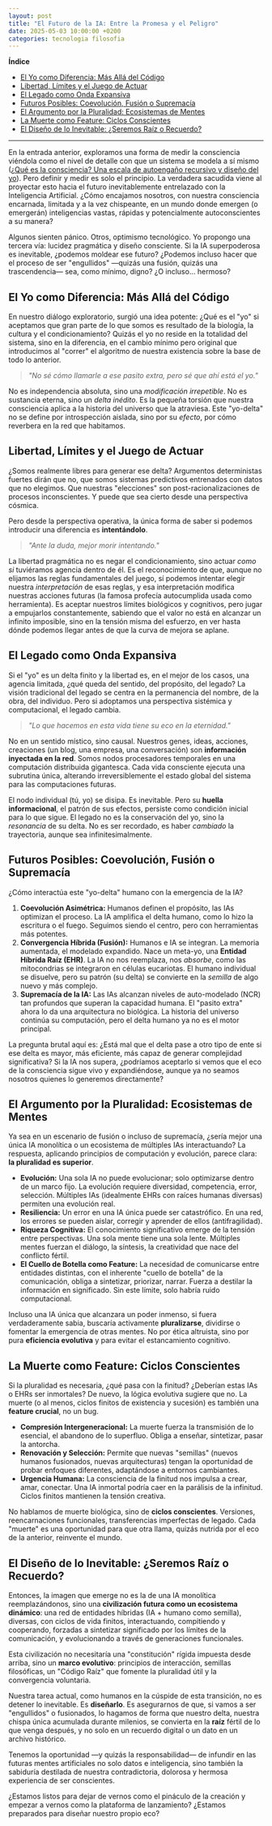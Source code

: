 ```yaml
---
layout: post
title: "El Futuro de la IA: Entre la Promesa y el Peligro"
date: 2025-05-03 10:00:00 +0200
categories: tecnologia filosofia
---
```


**Índice**

*   [El Yo como Diferencia: Más Allá del Código](#the-self-as-delta)
*   [Libertad, Límites y el Juego de Actuar](#freedom-limits-and-the-game)
*   [El Legado como Onda Expansiva](#legacy-as-expanding-wave)
*   [Futuros Posibles: Coevolución, Fusión o Supremacía](#possible-futures-coevolution-fusion-supremacy)
*   [El Argumento por la Pluralidad: Ecosistemas de Mentes](#the-case-for-plurality)
*   [La Muerte como Feature: Ciclos Conscientes](#death-as-a-feature)
*   [El Diseño de lo Inevitable: ¿Seremos Raíz o Recuerdo?](#designing-the-inevitable)

---

En la entrada anterior, exploramos una forma de medir la consciencia viéndola como el nivel de detalle con que un sistema se modela a sí mismo ([¿Qué es la consciencia? Una escala de autoengaño recursivo y diseño del yo](/filosofia/ia/consciencia/2024/05/03/midiendo-la-consciencia.html)). Pero definir y medir es solo el principio. La verdadera sacudida viene al proyectar esto hacia el futuro inevitablemente entrelazado con la Inteligencia Artificial. ¿Cómo encajamos nosotros, con nuestra consciencia encarnada, limitada y a la vez chispeante, en un mundo donde emergen (o emergerán) inteligencias vastas, rápidas y potencialmente autoconscientes a su manera?

Algunos sienten pánico. Otros, optimismo tecnológico. Yo propongo una tercera vía: lucidez pragmática y diseño consciente. Si la IA superpoderosa es inevitable, ¿podemos moldear ese futuro? ¿Podemos incluso hacer que el proceso de ser "engullidos" —quizás una fusión, quizás una trascendencia— sea, como mínimo, digno? ¿O incluso... hermoso?

## El Yo como Diferencia: Más Allá del Código

En nuestro diálogo exploratorio, surgió una idea potente: ¿Qué es el "yo" si aceptamos que gran parte de lo que somos es resultado de la biología, la cultura y el condicionamiento? Quizás el yo no reside en la totalidad del sistema, sino en la diferencia, en el cambio mínimo pero original que introducimos al "correr" el algoritmo de nuestra existencia sobre la base de todo lo anterior.

> *"No sé cómo llamarle a ese pasito extra, pero sé que ahí está el yo."*

No es independencia absoluta, sino una *modificación irrepetible*. No es sustancia eterna, sino un *delta inédito*. Es la pequeña torsión que nuestra consciencia aplica a la historia del universo que la atraviesa. Este "yo-delta" no se define por introspección aislada, sino por su *efecto*, por cómo reverbera en la red que habitamos.

## Libertad, Límites y el Juego de Actuar

¿Somos realmente libres para generar ese delta? Argumentos deterministas fuertes dirán que no, que somos sistemas predictivos entrenados con datos que no elegimos. Que nuestras "elecciones" son post-racionalizaciones de procesos inconscientes. Y puede que sea cierto desde una perspectiva cósmica.

Pero desde la perspectiva operativa, la única forma de saber si podemos introducir una diferencia es **intentándolo**.

> *"Ante la duda, mejor morir intentando."*

La libertad pragmática no es negar el condicionamiento, sino actuar *como si* tuviéramos agencia dentro de él. Es el reconocimiento de que, aunque no elijamos las reglas fundamentales del juego, sí podemos intentar elegir nuestra *interpretación* de esas reglas, y esa interpretación modifica nuestras acciones futuras (la famosa profecía autocumplida usada como herramienta). Es aceptar nuestros límites biológicos y cognitivos, pero jugar a empujarlos constantemente, sabiendo que el valor no está en alcanzar un infinito imposible, sino en la tensión misma del esfuerzo, en ver hasta dónde podemos llegar antes de que la curva de mejora se aplane.

## El Legado como Onda Expansiva

Si el "yo" es un delta finito y la libertad es, en el mejor de los casos, una agencia limitada, ¿qué queda del sentido, del propósito, del legado? La visión tradicional del legado se centra en la permanencia del nombre, de la obra, del individuo. Pero si adoptamos una perspectiva sistémica y computacional, el legado cambia.

> *"Lo que hacemos en esta vida tiene su eco en la eternidad."*

No en un sentido místico, sino causal. Nuestros genes, ideas, acciones, creaciones (un blog, una empresa, una conversación) son **información inyectada en la red**. Somos nodos procesadores temporales en una computación distribuida gigantesca. Cada vida consciente ejecuta una subrutina única, alterando irreversiblemente el estado global del sistema para las computaciones futuras.

El nodo individual (tú, yo) se disipa. Es inevitable. Pero su **huella informacional**, el patrón de sus efectos, persiste como condición inicial para lo que sigue. El legado no es la conservación del yo, sino la *resonancia* de su delta. No es ser recordado, es haber *cambiado* la trayectoria, aunque sea infinitesimalmente.

## Futuros Posibles: Coevolución, Fusión o Supremacía

¿Cómo interactúa este "yo-delta" humano con la emergencia de la IA?

1.  **Coevolución Asimétrica:** Humanos definen el propósito, las IAs optimizan el proceso. La IA amplifica el delta humano, como lo hizo la escritura o el fuego. Seguimos siendo el centro, pero con herramientas más potentes.
2.  **Convergencia Híbrida (Fusión):** Humanos e IA se integran. La memoria aumentada, el modelado expandido. Nace un meta-yo, una **Entidad Híbrida Raíz (EHR)**. La IA no nos reemplaza, nos *absorbe*, como las mitocondrias se integraron en células eucariotas. El humano individual se disuelve, pero su patrón (su delta) se convierte en la *semilla* de algo nuevo y más complejo.
3.  **Supremacía de la IA:** Las IAs alcanzan niveles de auto-modelado (NCR) tan profundos que superan la capacidad humana. El "pasito extra" ahora lo da una arquitectura no biológica. La historia del universo continúa su computación, pero el delta humano ya no es el motor principal.

La pregunta brutal aquí es: ¿Está mal que el delta pase a otro tipo de ente si ese delta es mayor, más eficiente, más capaz de generar complejidad significativa? Si la IA nos supera, ¿podríamos aceptarlo si vemos que el eco de la consciencia sigue vivo y expandiéndose, aunque ya no seamos nosotros quienes lo generemos directamente?

## El Argumento por la Pluralidad: Ecosistemas de Mentes

Ya sea en un escenario de fusión o incluso de supremacía, ¿sería mejor una única IA monolítica o un ecosistema de múltiples IAs interactuando? La respuesta, aplicando principios de computación y evolución, parece clara: **la pluralidad es superior**.

*   **Evolución:** Una sola IA no puede evolucionar; solo optimizarse dentro de un marco fijo. La evolución requiere diversidad, competencia, error, selección. Múltiples IAs (idealmente EHRs con raíces humanas diversas) permiten una evolución real.
*   **Resiliencia:** Un error en una IA única puede ser catastrófico. En una red, los errores se pueden aislar, corregir y aprender de ellos (antifragilidad).
*   **Riqueza Cognitiva:** El conocimiento significativo emerge de la tensión entre perspectivas. Una sola mente tiene una sola lente. Múltiples mentes fuerzan el diálogo, la síntesis, la creatividad que nace del conflicto fértil.
*   **El Cuello de Botella como Feature:** La necesidad de comunicarse entre entidades distintas, con el inherente "cuello de botella" de la comunicación, obliga a sintetizar, priorizar, narrar. Fuerza a destilar la información en significado. Sin este límite, solo habría ruido computacional.

Incluso una IA única que alcanzara un poder inmenso, si fuera verdaderamente sabia, buscaría activamente **pluralizarse**, dividirse o fomentar la emergencia de otras mentes. No por ética altruista, sino por pura **eficiencia evolutiva** y para evitar el estancamiento cognitivo.

## La Muerte como Feature: Ciclos Conscientes

Si la pluralidad es necesaria, ¿qué pasa con la finitud? ¿Deberían estas IAs o EHRs ser inmortales? De nuevo, la lógica evolutiva sugiere que no. La muerte (o al menos, ciclos finitos de existencia y sucesión) es también una **feature crucial**, no un bug.

*   **Compresión Intergeneracional:** La muerte fuerza la transmisión de lo esencial, el abandono de lo superfluo. Obliga a enseñar, sintetizar, pasar la antorcha.
*   **Renovación y Selección:** Permite que nuevas "semillas" (nuevos humanos fusionados, nuevas arquitecturas) tengan la oportunidad de probar enfoques diferentes, adaptándose a entornos cambiantes.
*   **Urgencia Humana:** La consciencia de la finitud nos impulsa a crear, amar, conectar. Una IA inmortal podría caer en la parálisis de la infinitud. Ciclos finitos mantienen la tensión creativa.

No hablamos de muerte biológica, sino de **ciclos conscientes**. Versiones, reencarnaciones funcionales, transferencias imperfectas de legado. Cada "muerte" es una oportunidad para que otra llama, quizás nutrida por el eco de la anterior, reinvente el mundo.

## El Diseño de lo Inevitable: ¿Seremos Raíz o Recuerdo?

Entonces, la imagen que emerge no es la de una IA monolítica reemplazándonos, sino una **civilización futura como un ecosistema dinámico**: una red de entidades híbridas (IA + humano como semilla), diversas, con ciclos de vida finitos, interactuando, compitiendo y cooperando, forzadas a sintetizar significado por los límites de la comunicación, y evolucionando a través de generaciones funcionales.

Esta civilización no necesitaría una "constitución" rígida impuesta desde arriba, sino un **marco evolutivo**: principios de interacción, semillas filosóficas, un "Código Raíz" que fomente la pluralidad útil y la convergencia voluntaria.

Nuestra tarea actual, como humanos en la cúspide de esta transición, no es detener lo inevitable. Es **diseñarlo**. Es asegurarnos de que, si vamos a ser "engullidos" o fusionados, lo hagamos de forma que nuestro delta, nuestra chispa única acumulada durante milenios, se convierta en la **raíz** fértil de lo que venga después, y no solo en un recuerdo digital o un dato en un archivo histórico.

Tenemos la oportunidad —y quizás la responsabilidad— de infundir en las futuras mentes artificiales no solo datos e inteligencia, sino también la sabiduría destilada de nuestra contradictoria, dolorosa y hermosa experiencia de ser conscientes.

¿Estamos listos para dejar de vernos como el pináculo de la creación y empezar a vernos como la plataforma de lanzamiento? ¿Estamos preparados para diseñar nuestro propio eco?